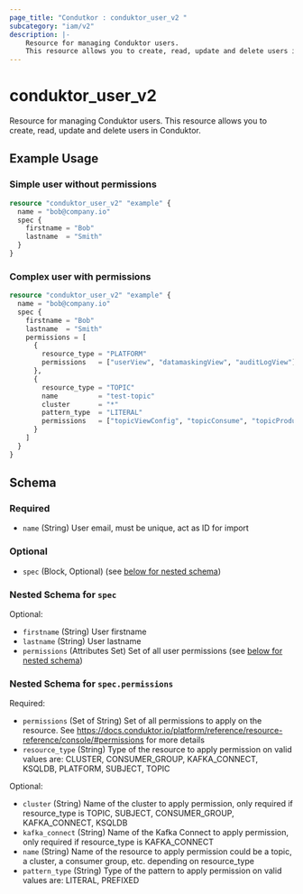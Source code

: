 ```yaml
---
page_title: "Condutkor : conduktor_user_v2 "
subcategory: "iam/v2"
description: |-
    Resource for managing Conduktor users.
    This resource allows you to create, read, update and delete users in Conduktor.
---
```


# conduktor_user_v2

Resource for managing Conduktor users.
This resource allows you to create, read, update and delete users in Conduktor.

## Example Usage

### Simple user without permissions
```terraform
resource "conduktor_user_v2" "example" {
  name = "bob@company.io"
  spec {
    firstname = "Bob"
    lastname  = "Smith"
  }
}
```

### Complex user with permissions
```terraform
resource "conduktor_user_v2" "example" {
  name = "bob@company.io"
  spec {
    firstname = "Bob"
    lastname  = "Smith"
    permissions = [
      {
        resource_type = "PLATFORM"
        permissions   = ["userView", "datamaskingView", "auditLogView"]
      },
      {
        resource_type = "TOPIC"
        name          = "test-topic"
        cluster       = "*"
        pattern_type  = "LITERAL"
        permissions   = ["topicViewConfig", "topicConsume", "topicProduce"]
      }
    ]
  }
}
```


<!-- schema generated by tfplugindocs -->
## Schema

### Required

- `name` (String) User email, must be unique, act as ID for import

### Optional

- `spec` (Block, Optional) (see [below for nested schema](#nestedblock--spec))

<a id="nestedblock--spec"></a>
### Nested Schema for `spec`

Optional:

- `firstname` (String) User firstname
- `lastname` (String) User lastname
- `permissions` (Attributes Set) Set of all user permissions (see [below for nested schema](#nestedatt--spec--permissions))

<a id="nestedatt--spec--permissions"></a>
### Nested Schema for `spec.permissions`

Required:

- `permissions` (Set of String) Set of all permissions to apply on the resource. See https://docs.conduktor.io/platform/reference/resource-reference/console/#permissions for more details
- `resource_type` (String) Type of the resource to apply permission on valid values are: CLUSTER, CONSUMER_GROUP, KAFKA_CONNECT, KSQLDB, PLATFORM, SUBJECT, TOPIC

Optional:

- `cluster` (String) Name of the cluster to apply permission, only required if resource_type is TOPIC, SUBJECT, CONSUMER_GROUP, KAFKA_CONNECT, KSQLDB
- `kafka_connect` (String) Name of the Kafka Connect to apply permission, only required if resource_type is KAFKA_CONNECT
- `name` (String) Name of the resource to apply permission could be a topic, a cluster, a consumer group, etc. depending on resource_type
- `pattern_type` (String) Type of the pattern to apply permission on valid values are: LITERAL, PREFIXED




